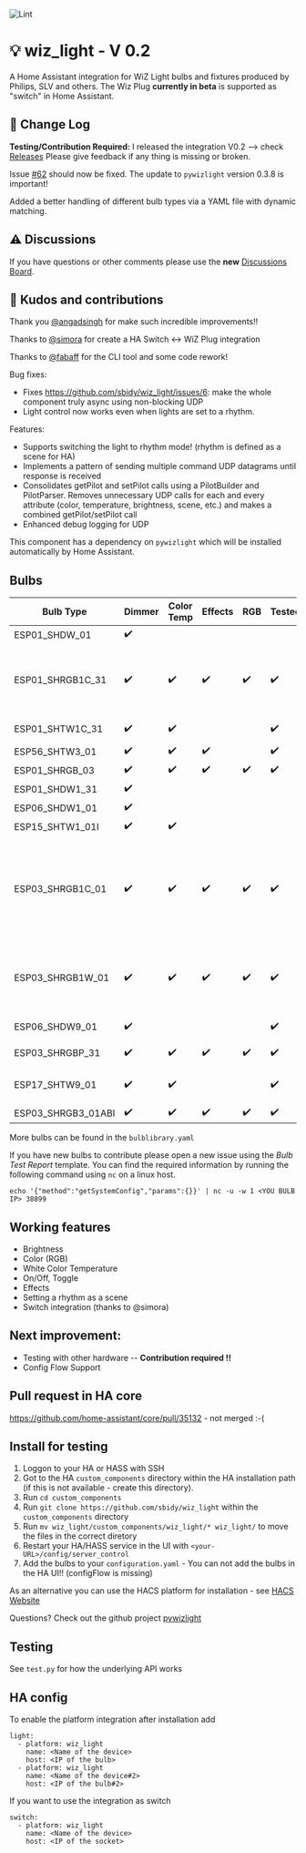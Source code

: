 ![Lint](https://github.com/sbidy/wiz_light/workflows/Lint/badge.svg) 
# :bulb: wiz_light - V 0.2
A Home Assistant integration for WiZ Light bulbs and fixtures produced by Philips, SLV and others. The Wiz Plug **currently in beta** is supported as "switch" in Home Assistant.

## :muscle: Change Log
**Testing/Contribution Required:** I released the integration V0.2 --> check [Releases](https://github.com/sbidy/wiz_light/releases/tag/v0.2)
Please give feedback if any thing is missing or broken.

Issue [#62](https://github.com/sbidy/wiz_light/issues/62) should now be fixed. The update to `pywizlight` version 0.3.8 is important!

Added a better handling of different bulb types via a YAML file with dynamic matching.

## :warning: Discussions
If you have questions or other comments please use the **new** [Discussions Board](https://github.com/sbidy/wiz_light/discussions).

## :blue_heart: Kudos and contributions
Thank you [@angadsingh](https://github.com/angadsingh) for make such incredible improvements!!

Thanks to [@simora](https://github.com/simora) for create a HA Switch <-> WiZ Plug integration

Thanks to [@fabaff](https://github.com/fabaff) for the CLI tool and some code rework!

Bug fixes:
 - Fixes https://github.com/sbidy/wiz_light/issues/6: make the whole component truly async using non-blocking UDP
 - Light control now works even when lights are set to a rhythm.

Features:
 - Supports switching the light to rhythm mode! (rhythm is defined as a scene for HA)
 - Implements a pattern of sending multiple command UDP datagrams until response is received
 - Consolidates getPilot and setPilot calls using a PilotBuilder and PilotParser. Removes unnecessary UDP calls for each and every attribute (color, temperature, brightness, scene, etc.) and makes a combined getPilot/setPilot call
 - Enhanced debug logging for UDP

This component has a dependency on `pywizlight` which will be installed automatically by Home Assistant.

## Bulbs
| Bulb Type | Dimmer | Color Temp | Effects | RGB | Tested? | Example Product |
|-----------|--------|------------|---------|-----|-----|-----|
| ESP01_SHDW_01 | ✔️ |   |   |   |  | |
| ESP01_SHRGB1C_31 | ✔️ | ✔️ | ✔️ | ✔️ | ✔️ | • Philips 555623 recessed <br /> • Philips 556167 A19 Frosted Full Colour and Tunable White|
| ESP01_SHTW1C_31 | ✔️ | ✔️ |   |   | ✔️ | • Philips 555599 recessed |
| ESP56_SHTW3_01 | ✔️ |  ✔️  | ✔️  |   | ✔️ | |
| ESP01_SHRGB_03 | ✔️ | ✔️ | ✔️ | ✔️ | ✔️ | |
| ESP01_SHDW1_31 | ✔️ |  |  |  |  |  |
| ESP06_SHDW1_01 | ✔️ |  |  |  |  |  |
| ESP15_SHTW1_01I | ✔️ | ✔️ |  |  |  |
| ESP03_SHRGB1C_01 | ✔️ | ✔️ | ✔️ | ✔️ | ✔️ | • Philips Color &. Tunable-White A19 <br />• WiZ A60 E27 EAN 8718699787059 <br />• WiZ G95 E27 EAN 8718699786359|
| ESP03_SHRGB1W_01 | ✔️ | ✔️ | ✔️ | ✔️ | ✔️ | • Philips Color &. Tunable-White A21 <br />• WiZ A67 E27 EAN 8718699786199|
| ESP06_SHDW9_01 | ✔️ |  |  |  | ✔️ | • Philips Soft White A19 |
| ESP03_SHRGBP_31 | ✔️ | ✔️ | ✔️ | ✔️ | ✔️ | • Trio Leuchten WiZ LED |
| ESP17_SHTW9_01 | ✔️ | ✔️ |  |  | ✔️ | • WiZ Filament Bulb EAN 8718699786793 |
| ESP03_SHRGB3_01ABI | ✔️ | ✔️ | ✔️ | ✔️ | ✔️ | 

More bulbs can be found in the `bulblibrary.yaml`

If you have new bulbs to contribute please open a new issue using the *Bulb Test Report* template. You can find the required information by running the following command using `nc` on a linux host.

`echo '{"method":"getSystemConfig","params":{}}' | nc -u -w 1 <YOU BULB IP> 38899`

## Working features 
 - Brightness
 - Color (RGB)
 - White Color Temperature
 - On/Off, Toggle
 - Effects
 - Setting a rhythm as a scene
 - Switch integration (thanks to @simora)

## Next improvement:
- Testing with other hardware -- **Contribution required !!**
- Config Flow Support

## Pull request in HA core
https://github.com/home-assistant/core/pull/35132 - not merged :-(

## Install for testing 

1. Loggon to your HA or HASS with SSH
2. Got to the HA `custom_components` directory within the HA installation path (if this is not available - create this directory).
3. Run `cd custom_components`
4. Run `git clone https://github.com/sbidy/wiz_light` within the `custom_components` directory
5. Run `mv wiz_light/custom_components/wiz_light/* wiz_light/` to move the files in the correct diretory
6. Restart your HA/HASS service in the UI with `<your-URL>/config/server_control`
7. Add the bulbs to your `configuration.yaml` - You can not add the bulbs in the HA UI!! (configFlow is missing)

As an alternative you can use the HACS platform for installation - see [HACS Website](https://hacs.xyz)

Questions? Check out the github project [pywizlight](https://github.com/sbidy/pywizlight)

## Testing
See `test.py` for how the underlying API works

## HA config
To enable the platform integration after installation add 
```
light:
  - platform: wiz_light
    name: <Name of the device>
    host: <IP of the bulb>
  - platform: wiz_light
    name: <Name of the device#2>
    host: <IP of the bulb#2>
```
If you want to use the integration as switch
```
switch:
  - platform: wiz_light
    name: <Name of the device>
    host: <IP of the socket>
```
